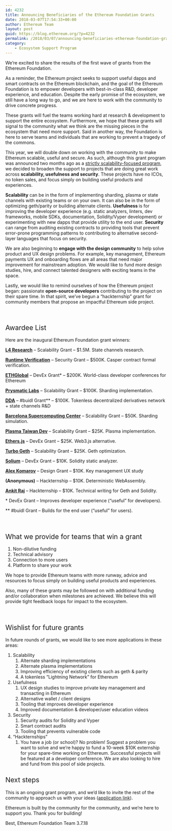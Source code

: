 ```yaml
---
id: 4232
title: Announcing Beneficiaries of the Ethereum Foundation Grants
date: 2018-03-07T17:54:33+00:00
author: Ethereum Team
layout: post
guid: https://blog.ethereum.org/?p=4232
permalink: /2018/03/07/announcing-beneficiaries-ethereum-foundation-grants/
category:
    - Ecosystem Support Program
---
```

<span style="font-weight: 400;">We’re excited to share the results of the first wave of grants from the Ethereum Foundation.</span>

<span style="font-weight: 400;">As a reminder, the Ethereum project seeks to support useful dapps and smart contracts on the Ethereum blockchain, and the goal of the Ethereum Foundation is to empower developers with best-in-class R&amp;D, developer experience, and education. Despite the early promise of the ecosystem, we still have a long way to go, and we are here to work with the community to drive concrete progress.</span>

<span style="font-weight: 400;">These grants will fuel the teams working hard at research &amp; development to support the entire ecosystem. Furthermore, we hope that these grants will signal to the community what we think are the missing pieces in the ecosystem that need more support. Said in another way, the Foundation is here to serve teams and individuals that are working to prevent a tragedy of the commons.</span>

<span style="font-weight: 400;">This year, we will double down on working with the community to make Ethereum scalable, useful and secure. As such, although this grant program was announced two months ago as a </span><a href="https://blog.ethereum.org/2018/01/02/ethereum-scalability-research-development-subsidy-programs/"><span style="font-weight: 400;">strictly scalability-focused program</span></a><span style="font-weight: 400;">, we decided to broaden the support to projects that are doing great work across </span><b>scalability, usefulness and security</b><span style="font-weight: 400;">. These projects have no ICOs, no token sales, and focus simply on building useful products and experiences.</span>

<b>Scalability</b><span style="font-weight: 400;"> can be in the form of implementing sharding, plasma or state channels with existing teams or on your own. It can also be in the form of optimizing geth/parity or building alternate clients. </span><b>Usefulness </b><span style="font-weight: 400;">is for improving the developer experience (e.g. static analyzers, linters, dev frameworks, mobile SDKs, documentation, Solidity/Vyper development) or experimenting with new dapps that provide utility to the end user. </span><b>Security</b><span style="font-weight: 400;"> can range from auditing existing contracts to providing tools that prevent error-prone programming patterns to contributing to alternative second-layer languages that focus on security.</span>

<span style="font-weight: 400;">We are also beginning to </span><b>engage with the design community</b><span style="font-weight: 400;"> to help solve product and UX design problems. For example, key management, Ethereum payments UX and onboarding flows are all areas that need major improvement for mainstream adoption. We would like to fund more design studies, hire, and connect talented designers with exciting teams in the space.</span>

<span style="font-weight: 400;">Lastly, we would like to remind ourselves of how the Ethereum project began: passionate </span><b>open-source developers</b><span style="font-weight: 400;"> contributing to the project on their spare time. In that spirit, we’ve begun a “hackternship” grant for community members that propose an impactful Ethereum side project.</span>

&nbsp;
<h2><span style="font-weight: 400;">Awardee List</span></h2>
Here are the inaugural Ethereum Foundation grant winners:

<a href="http://l4.ventures/"><b>L4 Research</b></a><span style="font-weight: 400;"> – Scalability Grant – $1.5M. State channels research.

<a href="https://runtimeverification.com/"><b>Runtime Verification</b></a><span style="font-weight: 400;"> – Security Grant – $500K. Casper contract formal verification.

<a href="https://ethglobal.co/"><b>ETHGlobal</b></a><span style="font-weight: 400;"> – DevEx Grant* – $200K. World-class developer conferences for Ethereum

<a href="https://prysmaticlabs.com/"><b>Prysmatic Labs</b></a><span style="font-weight: 400;"> – Scalability Grant – $100K. Sharding implementation.

<a href="https://www.decentralizedderivatives.org/"><b>DDA</b></a><span style="font-weight: 400;"> – #buidl Grant** – $100K. Tokenless decentralized derivatives network + state channels R&amp;D

<a href="https://www.bsc.es/"><b>Barcelona Supercomputing Center</b></a><span style="font-weight: 400;"> – Scalability Grant – $50K. Sharding simulation.

<a href="https://github.com/ethereum-plasma/naivechain"><b>Plasma Taiwan Dev</b></a><span style="font-weight: 400;"> – Scalability Grant – $25K. Plasma implementation.

<a href="https://github.com/ethers-io/ethers.js/"><b>Ethers.js</b></a><span style="font-weight: 400;"> – DevEx Grant – $25K. Web3.js alternative.

<a href="https://medium.com/@akhounov/roadmap-for-turbo-geth-31cbfb1e72b7"><b>Turbo Geth</b></a><span style="font-weight: 400;"> – Scalability Grant – $25K. Geth optimization.

<a href="https://github.com/duaraghav8/Solium"><b>Solium</b></a><span style="font-weight: 400;"> – DevEx Grant – $10K. Solidity static analyzer.

<a href="https://www.linkedin.com/in/akomarov/"><b>Alex Komarov</b></a><span style="font-weight: 400;"> – Design Grant – $10K. Key management UX study

<b>(Anonymous)</b><span style="font-weight: 400;"> – Hackternship – $10K. Deterministic WebAssembly.

<a href="https://www.linkedin.com/in/ankitrajjha/"><b>Ankit Raj</b></a><span style="font-weight: 400;"> – Hackternship – $10K. Technical writing for Geth and Solidity.</span>

<span style="font-weight: 400;">* DevEx Grant – Improves developer experience (“useful” for developers).
</span>

<span style="font-weight: 400;">** #buidl Grant – Builds for the end user (“useful” for users).</span>

&nbsp;
<h2><span style="font-weight: 400;">What we provide for teams that win a grant</span></h2>
<ol>
 	<li style="font-weight: 400;"><span style="font-weight: 400;">Non-dilutive funding</span></li>
 	<li style="font-weight: 400;"><span style="font-weight: 400;">Technical advisory</span></li>
 	<li style="font-weight: 400;"><span style="font-weight: 400;">Connection to more users</span></li>
 	<li style="font-weight: 400;"><span style="font-weight: 400;">Platform to share your work</span></li>
</ol>
<span style="font-weight: 400;">We hope to provide Ethereum teams with more runway, advice and resources to focus simply on building useful products and experiences.</span>

<span style="font-weight: 400;">Also, many of these grants may be followed on with additional funding and/or collaboration when milestones are achieved. We believe this will provide tight feedback loops for impact to the ecosystem.</span>

&nbsp;
<h2><span style="font-weight: 400;">Wishlist for future grants</span></h2>
<span style="font-weight: 400;">In future rounds of grants, we would like to see more applications in these areas:</span>
<ol>
 	<li style="font-weight: 400;"><span style="font-weight: 400;">Scalability</span>
<ol>
 	<li style="font-weight: 400;"><span style="font-weight: 400;">Alternate sharding implementations</span></li>
 	<li style="font-weight: 400;"><span style="font-weight: 400;">Alternate plasma implementations</span></li>
 	<li style="font-weight: 400;"><span style="font-weight: 400;">Improving efficiency of existing clients such as geth &amp; parity</span></li>
 	<li style="font-weight: 400;"><span style="font-weight: 400;">A tokenless “Lightning Network” for Ethereum</span></li>
</ol>
</li>
 	<li style="font-weight: 400;"><span style="font-weight: 400;">Usefulness</span>
<ol>
 	<li style="font-weight: 400;"><span style="font-weight: 400;">UX design studies to improve private key management and transacting in Ethereum</span></li>
 	<li style="font-weight: 400;"><span style="font-weight: 400;">Alternative wallet / client designs</span></li>
 	<li style="font-weight: 400;"><span style="font-weight: 400;">Tooling that improves developer experience</span></li>
 	<li style="font-weight: 400;"><span style="font-weight: 400;">Improved documentation &amp; developer/user education videos</span></li>
</ol>
</li>
 	<li style="font-weight: 400;"><span style="font-weight: 400;">Security</span>
<ol>
 	<li style="font-weight: 400;"><span style="font-weight: 400;">Security audits for Solidity and Vyper</span></li>
 	<li style="font-weight: 400;"><span style="font-weight: 400;">Smart contract audits</span></li>
 	<li style="font-weight: 400;"><span style="font-weight: 400;">Tooling that prevents vulnerable code</span></li>
</ol>
</li>
 	<li style="font-weight: 400;"><span style="font-weight: 400;">“Hackternships”</span>
<ol>
 	<li style="font-weight: 400;"><span style="font-weight: 400;">You have a job (or school)? No problem! Suggest a problem you want to solve and we’re happy to fund a 10-week $10K externship for your spare-time working on Ethereum. Successful projects will be featured at a developer conference. We are also looking to hire and fund from this pool of side projects.</span></li>
</ol>
</li>
</ol>
<h2><span style="font-weight: 400;">Next steps</span></h2>
<span style="font-weight: 400;">This is an ongoing grant program, and we’d like to invite the rest of the community to approach us with your ideas (</span><a href="https://ecosystem.support/"><span style="font-weight: 400;">application link</span></a><span style="font-weight: 400;">). </span>

<span style="font-weight: 400;">Ethereum is built by the community for the community, and we’re here to support you. Thank you for building!</span>

<span style="font-weight: 400;">Best,
</span><span style="font-weight: 400;">Ethereum Foundation Team
</span><span style="font-weight: 400;">3.7.18</span>
